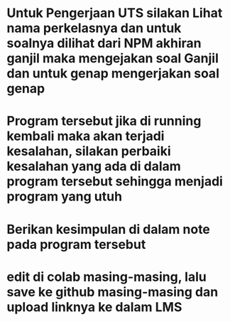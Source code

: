# Untuk Pengerjaan UTS silakan Lihat nama perkelasnya dan untuk soalnya dilihat dari NPM akhiran ganjil maka mengejakan soal Ganjil dan untuk genap mengerjakan soal genap
# Program tersebut jika di running kembali maka akan terjadi kesalahan, silakan perbaiki kesalahan yang ada di dalam program tersebut sehingga menjadi program yang utuh
# Berikan kesimpulan di dalam note pada program tersebut
# edit di colab masing-masing, lalu save ke github masing-masing dan upload linknya ke dalam LMS
